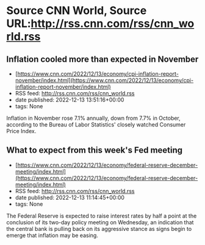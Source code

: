 # Source CNN World, Source URL:http://rss.cnn.com/rss/cnn_world.rss

## Inflation cooled more than expected in November
 - [https://www.cnn.com/2022/12/13/economy/cpi-inflation-report-november/index.html](https://www.cnn.com/2022/12/13/economy/cpi-inflation-report-november/index.html)
 - RSS feed: http://rss.cnn.com/rss/cnn_world.rss
 - date published: 2022-12-13 13:51:16+00:00
 - tags: None

Inflation in November rose 7.1% annually, down from 7.7% in October, according to the Bureau of Labor Statistics' closely watched Consumer Price Index.

## What to expect from this week's Fed meeting
 - [https://www.cnn.com/2022/12/13/economy/federal-reserve-december-meeting/index.html](https://www.cnn.com/2022/12/13/economy/federal-reserve-december-meeting/index.html)
 - RSS feed: http://rss.cnn.com/rss/cnn_world.rss
 - date published: 2022-12-13 11:14:45+00:00
 - tags: None

The Federal Reserve is expected to raise interest rates by half a point at the conclusion of its two-day policy meeting on Wednesday, an indication that the central bank is pulling back on its aggressive stance as signs begin to emerge that inflation may be easing.
